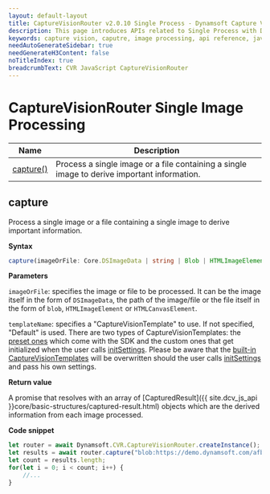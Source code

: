 ```yaml
---
layout: default-layout
title: CaptureVisionRouter v2.0.10 Single Process - Dynamsoft Capture Vision JavaScript Edition API
description: This page introduces APIs related to Single Process with Dynamsoft Capture Vision JavaScript Edition v2.0.10.
keywords: capture vision, caputre, image processing, api reference, javascript, js
needAutoGenerateSidebar: true
needGenerateH3Content: false
noTitleIndex: true
breadcrumbText: CVR JavaScript CaptureVisionRouter
---
```


# CaptureVisionRouter Single Image Processing

| Name             | Description                                               |
| --------------------- | --------------------------------------------------------- |
| [capture()](#capture) | Process a single image or a file containing a single image to derive important information. |

## capture

Process a single image or a file containing a single image to derive important information.

**Syntax**

```typescript
capture(imageOrFile: Core.DSImageData | string | Blob | HTMLImageElement | HTMLCanvasElement, templateName?: string): Promise<Array<Core.CapturedResult>>;
```

**Parameters**

`imageOrFile`: specifies the image or file to be processed. It can be the image itself in the form of `DSImageData`, the path of the image/file or the file itself in the form of `blob`, `HTMLImageElement` or `HTMLCanvasElement`.

`templateName`: specifies a "CaptureVisionTemplate" to use. If not specified, "Default" is used. There are two types of CaptureVisionTemplates: the [preset ones](./preset-templates.md) which come with the SDK and the custom ones that get initialized when the user calls [initSettings](./settings.md#initsettings). Please be aware that the [built-in CaptureVisionTemplates](./preset-templates.md) will be overwritten should the user calls [initSettings](./settings.md#initsettings) and pass his own settings.

**Return value**

A promise that resolves with an array of [CapturedResult]({{ site.dcv_js_api }}core/basic-structures/captured-result.html) objects which are the derived information from each image processed.

**Code snippet**

```javascript
let router = await Dynamsoft.CVR.CaptureVisionRouter.createInstance();
let results = await router.capture("blob:https://demo.dynamsoft.com/afb84bd2-e8cb-4b96-92b6-36dc89783692", "detect-document-boundaries");
let count = results.length;
for(let i = 0; i < count; i++) {
    //...
}
```